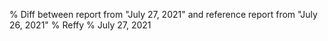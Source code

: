 % Diff between report from "July 27, 2021" and reference report from "July 26, 2021"
% Reffy
% July 27, 2021


